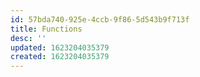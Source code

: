 ```yaml
---
id: 57bda740-925e-4ccb-9f86-5d543b9f713f
title: Functions
desc: ''
updated: 1623204035379
created: 1623204035379
---
```


